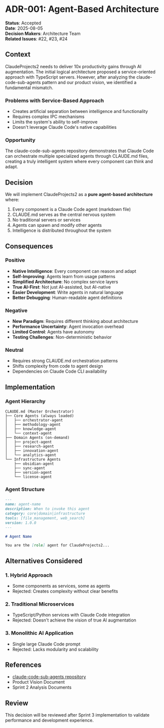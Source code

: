 # ADR-001: Agent-Based Architecture

**Status**: Accepted  
**Date**: 2025-08-05  
**Decision Makers**: Architecture Team  
**Related Issues**: #22, #23, #24

## Context

ClaudeProjects2 needs to deliver 10x productivity gains through AI augmentation. The initial logical architecture proposed a service-oriented approach with TypeScript servers. However, after analyzing the claude-code-sub-agents pattern and our product vision, we identified a fundamental mismatch.

### Problems with Service-Based Approach
- Creates artificial separation between intelligence and functionality
- Requires complex IPC mechanisms
- Limits the system's ability to self-improve
- Doesn't leverage Claude Code's native capabilities

### Opportunity
The claude-code-sub-agents repository demonstrates that Claude Code can orchestrate multiple specialized agents through CLAUDE.md files, creating a truly intelligent system where every component can think and adapt.

## Decision

We will implement ClaudeProjects2 as a **pure agent-based architecture** where:

1. Every component is a Claude Code agent (markdown file)
2. CLAUDE.md serves as the central nervous system
3. No traditional servers or services
4. Agents can spawn and modify other agents
5. Intelligence is distributed throughout the system

## Consequences

### Positive
- **Native Intelligence**: Every component can reason and adapt
- **Self-Improving**: Agents learn from usage patterns
- **Simplified Architecture**: No complex service layers
- **True AI-First**: Not just AI-assisted, but AI-native
- **Easier Development**: Write agents in natural language
- **Better Debugging**: Human-readable agent definitions

### Negative
- **New Paradigm**: Requires different thinking about architecture
- **Performance Uncertainty**: Agent invocation overhead
- **Limited Control**: Agents have autonomy
- **Testing Challenges**: Non-deterministic behavior

### Neutral
- Requires strong CLAUDE.md orchestration patterns
- Shifts complexity from code to agent design
- Dependencies on Claude Code CLI availability

## Implementation

### Agent Hierarchy
```
CLAUDE.md (Master Orchestrator)
├── Core Agents (always loaded)
│   ├── orchestrator-agent
│   ├── methodology-agent
│   ├── knowledge-agent
│   └── context-agent
├── Domain Agents (on-demand)
│   ├── project-agent
│   ├── research-agent
│   ├── innovation-agent
│   └── analytics-agent
└── Infrastructure Agents
    ├── obsidian-agent
    ├── sync-agent
    ├── version-agent
    └── license-agent
```

### Agent Structure
```markdown
---
name: agent-name
description: When to invoke this agent
category: core|domain|infrastructure
tools: [file_management, web_search]
version: 1.0.0
---

# Agent Name

You are the [role] agent for ClaudeProjects2...
```

## Alternatives Considered

### 1. Hybrid Approach
- Some components as services, some as agents
- Rejected: Creates complexity without clear benefits

### 2. Traditional Microservices
- TypeScript/Python services with Claude Code integration
- Rejected: Doesn't achieve the vision of true AI augmentation

### 3. Monolithic AI Application
- Single large Claude Code prompt
- Rejected: Lacks modularity and scalability

## References

- [claude-code-sub-agents repository](https://github.com/lst97/claude-code-sub-agents)
- Product Vision Document
- Sprint 2 Analysis Documents

## Review

This decision will be reviewed after Sprint 3 implementation to validate performance and development experience.